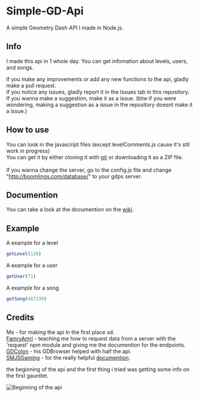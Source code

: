 # Simple-GD-Api
A simple Geometry Dash API I made in Node.js.

## Info
I made this api in 1 whole day. You can get infomation about levels, users, and songs.

If you make any improvements or add any new functions to the api, gladly make a pull request.<br/>
If you notice any issues, gladly report it in the Issues tab in this repository.<br/>
If you wanna make a suggestion, make it as a issue. (btw if you were wondering, making a suggestion as a issue in the repository doesnt make it a issue.)

## How to use
You can look in the javascript files (except levelComments.js cause it's stil work in progress)<br/>
You can get it by either cloning it with [git](https://git-scm.com/) or downloading it as a ZIP file.<br/>
<br/>
If you wanna change the server, go to the config.js file and change "http://boomlings.com/database/" to your gdps server.

## Documention
You can take a look at the documention on the [wiki](https://github.com/willycoffee/Simple-GD-Api/wiki).

## Example
A example for a level
```javascript
getLevel(128)
```

A example for a user
```javascript
getUser(71)
```

A example for a song
```javascript
getSong(467339)
```

## Credits
Me - for making the api in the first place xd.<br/>
[FamryAmri](https://github.com/FamryAmri) - teaching me how to request data from a server with the 'request' npm module and giving me the documention for the endpoints.<br/>
[GDColon](https://github.com/GDColon) - his GDBrowser helped with half the api.<br/>
[SMJSGaming](https://github.com/SMJSGaming) - for the really helpful [documention](https://github.com/SMJSGaming/GDDocs).


the beginning of the api and the first thing i tried was getting some info on the first gauntlet.


![Beginning of the api](https://i.imgur.com/3EMX5UO.png)
